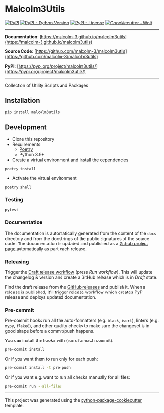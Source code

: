 # Malcolm3Utils

[![PyPI](https://img.shields.io/pypi/v/malcolm3utils?style=flat-square)](https://pypi.python.org/pypi/malcolm3utils/)
[![PyPI - Python Version](https://img.shields.io/pypi/pyversions/malcolm3utils?style=flat-square)](https://pypi.python.org/pypi/malcolm3utils/)
[![PyPI - License](https://img.shields.io/pypi/l/malcolm3utils?style=flat-square)](https://pypi.python.org/pypi/malcolm3utils/)
[![Coookiecutter - Wolt](https://img.shields.io/badge/cookiecutter-Wolt-00c2e8?style=flat-square&logo=cookiecutter&logoColor=D4AA00&link=https://github.com/woltapp/wolt-python-package-cookiecutter)](https://github.com/woltapp/wolt-python-package-cookiecutter)


---

**Documentation**: [https://malcolm-3.github.io/malcolm3utils](https://malcolm-3.github.io/malcolm3utils)

**Source Code**: [https://github.com/malcolm-3/malcolm3utils](https://github.com/malcolm-3/malcolm3utils)

**PyPI**: [https://pypi.org/project/malcolm3utils/](https://pypi.org/project/malcolm3utils/)

---

Collection of Utility Scripts and Packages

## Installation

```sh
pip install malcolm3utils
```

## Development

* Clone this repository
* Requirements:
  * [Poetry](https://python-poetry.org/)
  * Python 3.9+
* Create a virtual environment and install the dependencies

```sh
poetry install
```

* Activate the virtual environment

```sh
poetry shell
```

### Testing

```sh
pytest
```

### Documentation

The documentation is automatically generated from the content of the `docs` directory and from the docstrings
 of the public signatures of the source code. The documentation is updated and published as a [Github project page
 ](https://pages.github.com/) automatically as part each release.

### Releasing

Trigger the [Draft release workflow](https://github.com/malcolm-3/malcolm3utils/actions/workflows/draft_release.yml)
(press _Run workflow_). This will update the changelog & version and create a GitHub release which is in _Draft_ state.

Find the draft release from the
[GitHub releases](https://github.com/malcolm-3/malcolm3utils/releases) and publish it. When
 a release is published, it'll trigger [release](https://github.com/malcolm-3/malcolm3utils/blob/master/.github/workflows/release.yml) workflow which creates PyPI
 release and deploys updated documentation.

### Pre-commit

Pre-commit hooks run all the auto-formatters (e.g. `black`, `isort`), linters (e.g. `mypy`, `flake8`), and other quality
 checks to make sure the changeset is in good shape before a commit/push happens.

You can install the hooks with (runs for each commit):

```sh
pre-commit install
```

Or if you want them to run only for each push:

```sh
pre-commit install -t pre-push
```

Or if you want e.g. want to run all checks manually for all files:

```sh
pre-commit run --all-files
```

---

This project was generated using the [python-package-cookiecutter](https://github.com/collijk/python-package-cookiecutter) template.
